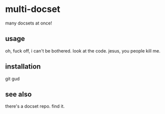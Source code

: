 multi-docset
============

many docsets at once!

usage
-----

oh, fuck off, i can't be bothered. look at the code. jesus, you people kill me.

installation
------------

git gud

see also
--------

there's a docset repo. find it.
